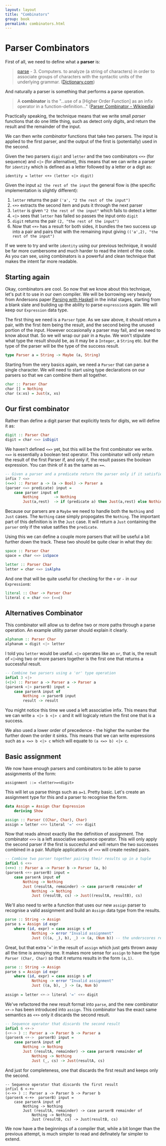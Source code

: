 ```yaml
---
layout: layout
title: "Combinators"
group: book
permalink: combinators.html
---
```


# Parser Combinators 

First of all, we need to define what a **parser** is:

> [parse](http://dictionary.reference.com/browse/parser) - 3. Computers. to analyze (a string of characters) in order to associate groups of characters with the syntactic units of the underlying grammar. ([Dictionary.com](http://dictionary.com))

And naturally a parser is something that performs a parse operation.  

> A **combinator** is the "...use of a [Higher Order Function] as an infix operator in a function-definition..." 	([Parser Combinator - Wikipedia](http://en.wikipedia.org/wiki/Parser_combinator))

Practically speaking, the technique means that we write small _parser_ functions that do one little thing, such as detect only digits, and return the result and the remainder of the input.

We can then write _combinator_ functions that take two parsers. The input is applied to the first parser, and the output of the first is (potentially) used in the second.

Given the two parsers `digit` and `letter` and the two combinators `<+>` (for sequence) and `<|>` (for alternative), this means that we can write a parser for `identity` which is defined as a letter followed by a letter or a digit as:

    identity = letter <+> (letter <|> digit)

Given the input `a2 the rest of the input` the general flow is (the specific implementation is slightly different):

1. `letter` returns the pair `('a', "2 the rest of the input")`
2. `<+>` extracts the second item and puts it through the next parser
3. `letter` is given `"2 the rest of the input"` which fails to detect a letter 
4. `<|>` sees that `letter` has failed so passes the input onto `digit`
5. `digit` returns the pair `(2, "the rest of the input")`
6. Now that `<+>` has a result for both sides, it bundles the two success up into a pair and pairs that with the remaining input giving `(('a',2), "the rest of the input")`

If we were to try and write `identity` using our previous technique, it would be far more cumbersome and much harder to read the intent of the code.  As you can see, using combinators is a powerful and clean technique that makes the intent far more readable.

## Starting again

Okay, combinators are cool. So now that we know about this technique, let's put it to use in our own compiler.  We will be borrowing very heavily from Andersons paper [Parsing with Haskell](http://www.cs.lth.se/EDA120/assignment4/parser.pdf) in the inital stages, starting from a blank slate and building up the ability to parse `expression`s again. We will keep our `Expression` data type.

The first thing we need is a `Parser` type.  As we saw above, it should return a pair, with the first item being the result, and the second being the unused portion of the input.  However occasionally a parser may fail, and we need to know about that.  So we will wrap our pair in a `Maybe`. We won't stipulate what type the result should be, as it may be a `Integer`, a `String` etc. but the type of the parser will be the type of the success result. 

~~~ Haskell
type Parser a = String -> Maybe (a, String)
~~~
    
Starting from the very basics again, we need a `Parser` that can parse a single character. We will need to start using type declarations on our parsers so that we can combine them all together.

~~~ Haskell
char :: Parser Char
char [] = Nothing
char (x:xs) = Just(x, xs)
~~~

## Our first combinator

Rather than define a digit parser that explicitly tests for digits, we will define it as:

~~~ Haskell
digit :: Parser Char
digit = char <=> isDigit
~~~
    
We haven't defined `<=>` yet, but this will be the first combinator we write. `<=>` is essentially a boolean test operator.  This combinator will only return the result of the first Parser if, and only if, the result passes the boolean expression.  You can think of it as the same as `==`.

~~~ Haskell
-- Given a parser and a predicate return the parser only if it satisfies the predicate.
infix 7 <=> 
(<=>) :: Parser a -> (a -> Bool) -> Parser a 
(parser <=> predicate) input =
    case parser input of 
        Nothing       -> Nothing 
        Just(a,rest)  -> if (predicate a) then Just(a,rest) else Nothing
~~~

Because our parsers are a `Maybe` we need to handle both the `Nothing` and `Just` cases.  The `Nothing` case simply propogates the `Nothing`.  The important part of this definition is in the `Just` case.  It will return a `Just` containing the `parser` only if the value satifies the `predicate`.

Using this we can define a couple more parsers that will be useful a bit further down the track. These two should be quite clear in what they do:

~~~ Haskell
space :: Parser Char
space = char <=> isSpace    

letter :: Parser Char
letter = char <=> isAlpha
~~~ 

And one that will be quite useful for checking for the `+` or `-` in our `Expression`s:

~~~ Haskell
literal :: Char -> Parser Char
literal c = char <=> (==c)
~~~
    
## Alternatives Combinator

This combinator will allow us to define two or more paths through a parse operation.  An example utility parser should explain it clearly.

~~~ Haskell
alphanum :: Parser Char
alphanum = digit <|> letter
~~~

I told you `letter` would be useful.  `<|>` operates like an `or`, that is, the result of `<|>`ing two or more parsers together is the first one that returns a successful result. 

~~~ Haskell
-- Combine two parsers using a 'or' type operation        
infixl 3 <|>
(<|>) :: Parser a -> Parser a -> Parser a 
(parserA <|> parserB) input = 
	case parserA input of 
    	Nothing -> parserB input 
    	result -> result
~~~
    
You might notice this time we used a left associative infix. This means that we can write `a <|> b <|> c` and it will logicaly return the first one that is a success. 

We also used a lower order of precedence - the higher the number the further down the order it sinks.  This means that we can write expressions such as `a <=> b <|> c` which will equate to `(a <=> b) <|> c`.

## Basic assignment 

We now have enough parsers and combinators to be able to parse assignments of the form:
    
`assignment ::= <letter>=<digit>`

This will let us parse things such as `a=1`.  Pretty basic. Let's create an assignment type for this and a parser to recognise the form.

~~~ Haskell
data Assign = Assign Char Expression 
	deriving Show

assign :: Parser ((Char, Char), Char)
assign = letter <+> literal '=' <+> digit 
~~~

Now that reads almost exactly like the definition of assignment. The combinator `<+>` is a left associative sequence operator.  This will only apply the second parser if the first is succesful and will return the two successes combined in a pair.  Multiple applications of `<+>` will create nested pairs.

~~~ Haskell
-- Combine two parser together pairing their results up in a tuple
infixl 6 <+>
(<+>) :: Parser a -> Parser b -> Parser (a, b)
(parserA <+> parserB) input = 
	case parserA input of
	    Nothing -> Nothing
	    Just (resultA, remainder) -> case parserB remainder of
	        Nothing -> Nothing
        	Just (resultB, cs) -> Just((resultA, resultB), cs)
~~~

We'll also need to write a function that uses our new `assign` parser to recognise a valid assignment and build an `Assign` data type from the results.

~~~ Haskell
parse :: String -> Assign
parse s = Assign id expr
    where (id, expr) = case assign s of 
            Nothing -> error "Invalid assignment"
            Just (((a, _), b), _) -> (a, (Num b)) -- the underscores represent the '=' which we don't need to keep
~~~              

Great, but that extra '=' in the result of `assign` which just gets thrown away all the time is annoying me.  It makes more sense for `assign` to have the type `Parser (Char, Char)` so that it returns results in the form `(a,1)`.

~~~ Haskell
parse :: String -> Assign
parse s = Assign id expr
    where (id, expr) = case assign s of 
            Nothing -> error "Invalid assignment"
            Just ((a, b), _) -> (a, Num b)
                   
assign = letter <+-> literal '=' <+> digit  
~~~
    
We've refactored the new result format into `parse`, and the new combinator `<+->` has been introduced into `assign`.  This combinator has the exact same semantics as `<+>` only it discards the second result.

~~~ Haskell
-- Sequence operator that discards the second result 
infixl 6 <+-> 
(<+-> ) :: Parser a -> Parser b -> Parser a
(parserA <+->  parserB) input = 
	case parserA input of
	    Nothing -> Nothing
	    Just (resultA, remainder) -> case parserB remainder of
	        Nothing -> Nothing
	        Just (_, cs) -> Just(resultA, cs)
~~~

And just for completeness, one that discards the first result and keeps only the second.

~~~ 
-- Sequence operator that discards the first result       
infixl 6 <-+> 
(<-+> ) :: Parser a -> Parser b -> Parser b
(parserA <-+>  parserB) input = 
	case parserA input of
	    Nothing -> Nothing
	    Just (resultA, remainder) -> case parserB remainder of
	        Nothing -> Nothing
	        Just (resultB, cs) -> Just(resultB, cs) 
~~~

We now have a the beginnings of a compiler that, while a bit longer than the previous attempt, is much simpler to read and definately far simpler to extend.  